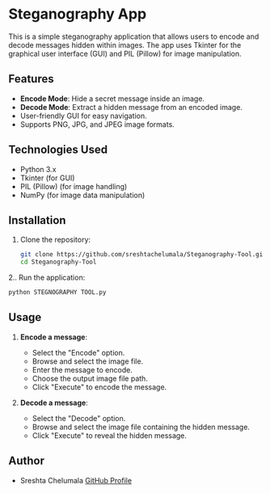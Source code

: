 # Steganography App

This is a simple steganography application that allows users to encode and decode messages hidden within images. The app uses Tkinter for the graphical user interface (GUI) and PIL (Pillow) for image manipulation.

## Features

- **Encode Mode**: Hide a secret message inside an image.
- **Decode Mode**: Extract a hidden message from an encoded image.
- User-friendly GUI for easy navigation.
- Supports PNG, JPG, and JPEG image formats.

## Technologies Used

- Python 3.x
- Tkinter (for GUI)
- PIL (Pillow) (for image handling)
- NumPy (for image data manipulation)

## Installation

1. Clone the repository:
   ```bash
   git clone https://github.com/sreshtachelumala/Steganography-Tool.git
   cd Steganography-Tool
   ```

2.. Run the application:
   ```bash
   python STEGNOGRAPHY TOOL.py
   ```

## Usage

1. **Encode a message**:
   - Select the "Encode" option.
   - Browse and select the image file.
   - Enter the message to encode.
   - Choose the output image file path.
   - Click "Execute" to encode the message.

2. **Decode a message**:
   - Select the "Decode" option.
   - Browse and select the image file containing the hidden message.
   - Click "Execute" to reveal the hidden message.

## Author

- Sreshta Chelumala 
  [GitHub Profile](https://github.com/sreshtachelumala)
